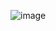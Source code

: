 ![image](https://user-images.githubusercontent.com/76823502/133065849-856e6bc0-3308-4500-9640-747a0c26d86b.png)

